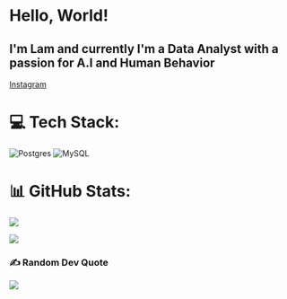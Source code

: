 # Hello, World!
## I'm Lam and currently I'm a Data Analyst with a passion for A.I and Human Behavior

[Instagram](https://www.instagram.com/haolammm/)

# 💻 Tech Stack:
![Postgres](https://img.shields.io/badge/postgres-%23316192.svg?style=for-the-badge&logo=postgresql&logoColor=white) ![MySQL](https://img.shields.io/badge/mysql-%2300f.svg?style=for-the-badge&logo=mysql&logoColor=white)
# 📊 GitHub Stats:
![](https://github-readme-stats.vercel.app/api?username=HaoLam1&theme=dark&hide_border=false&include_all_commits=true&count_private=true)<br/>

![](https://github-readme-streak-stats.herokuapp.com/?user=HaoLam1&theme=dark&hide_border=false)<br/>

### ✍️ Random Dev Quote
![](https://quotes-github-readme.vercel.app/api?type=horizontal&theme=merko)

<!-- Proudly created with GPRM ( https://gprm.itsvg.in ) -->
